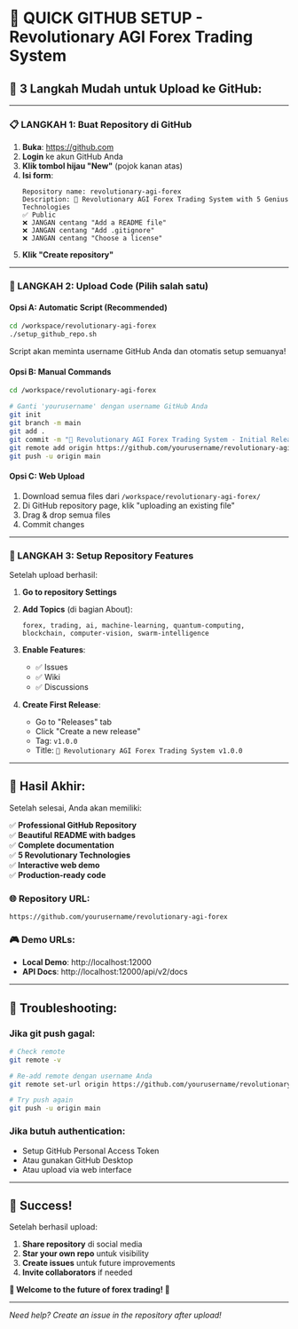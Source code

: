# 🚀 QUICK GITHUB SETUP - Revolutionary AGI Forex Trading System

## 🎯 3 Langkah Mudah untuk Upload ke GitHub:

---

### 📋 LANGKAH 1: Buat Repository di GitHub

1. **Buka**: https://github.com
2. **Login** ke akun GitHub Anda
3. **Klik tombol hijau "New"** (pojok kanan atas)
4. **Isi form**:
   ```
   Repository name: revolutionary-agi-forex
   Description: 🚀 Revolutionary AGI Forex Trading System with 5 Genius Technologies
   ✅ Public
   ❌ JANGAN centang "Add a README file"
   ❌ JANGAN centang "Add .gitignore"
   ❌ JANGAN centang "Choose a license"
   ```
5. **Klik "Create repository"**

---

### 🚀 LANGKAH 2: Upload Code (Pilih salah satu)

#### Opsi A: Automatic Script (Recommended)
```bash
cd /workspace/revolutionary-agi-forex
./setup_github_repo.sh
```
Script akan meminta username GitHub Anda dan otomatis setup semuanya!

#### Opsi B: Manual Commands
```bash
cd /workspace/revolutionary-agi-forex

# Ganti 'yourusername' dengan username GitHub Anda
git init
git branch -m main
git add .
git commit -m "🚀 Revolutionary AGI Forex Trading System - Initial Release"
git remote add origin https://github.com/yourusername/revolutionary-agi-forex.git
git push -u origin main
```

#### Opsi C: Web Upload
1. Download semua files dari `/workspace/revolutionary-agi-forex/`
2. Di GitHub repository page, klik "uploading an existing file"
3. Drag & drop semua files
4. Commit changes

---

### 🎉 LANGKAH 3: Setup Repository Features

Setelah upload berhasil:

1. **Go to repository Settings**
2. **Add Topics** (di bagian About):
   ```
   forex, trading, ai, machine-learning, quantum-computing, blockchain, computer-vision, swarm-intelligence
   ```
3. **Enable Features**:
   - ✅ Issues
   - ✅ Wiki  
   - ✅ Discussions

4. **Create First Release**:
   - Go to "Releases" tab
   - Click "Create a new release"
   - Tag: `v1.0.0`
   - Title: `🚀 Revolutionary AGI Forex Trading System v1.0.0`

---

## 🎯 Hasil Akhir:

Setelah selesai, Anda akan memiliki:

✅ **Professional GitHub Repository**  
✅ **Beautiful README with badges**  
✅ **Complete documentation**  
✅ **5 Revolutionary Technologies**  
✅ **Interactive web demo**  
✅ **Production-ready code**  

### 🌐 Repository URL:
```
https://github.com/yourusername/revolutionary-agi-forex
```

### 🎮 Demo URLs:
- **Local Demo**: http://localhost:12000
- **API Docs**: http://localhost:12000/api/v2/docs

---

## 🚨 Troubleshooting:

### Jika git push gagal:
```bash
# Check remote
git remote -v

# Re-add remote dengan username Anda
git remote set-url origin https://github.com/yourusername/revolutionary-agi-forex.git

# Try push again
git push -u origin main
```

### Jika butuh authentication:
- Setup GitHub Personal Access Token
- Atau gunakan GitHub Desktop
- Atau upload via web interface

---

## 🎉 Success!

Setelah berhasil upload:

1. **Share repository** di social media
2. **Star your own repo** untuk visibility
3. **Create issues** untuk future improvements
4. **Invite collaborators** if needed

**🚀 Welcome to the future of forex trading! 🚀**

---

*Need help? Create an issue in the repository after upload!*
